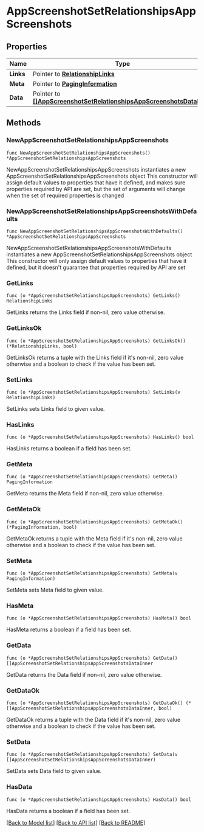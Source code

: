 # AppScreenshotSetRelationshipsAppScreenshots

## Properties

Name | Type | Description | Notes
------------ | ------------- | ------------- | -------------
**Links** | Pointer to [**RelationshipLinks**](RelationshipLinks.md) |  | [optional] 
**Meta** | Pointer to [**PagingInformation**](PagingInformation.md) |  | [optional] 
**Data** | Pointer to [**[]AppScreenshotSetRelationshipsAppScreenshotsDataInner**](AppScreenshotSetRelationshipsAppScreenshotsDataInner.md) |  | [optional] 

## Methods

### NewAppScreenshotSetRelationshipsAppScreenshots

`func NewAppScreenshotSetRelationshipsAppScreenshots() *AppScreenshotSetRelationshipsAppScreenshots`

NewAppScreenshotSetRelationshipsAppScreenshots instantiates a new AppScreenshotSetRelationshipsAppScreenshots object
This constructor will assign default values to properties that have it defined,
and makes sure properties required by API are set, but the set of arguments
will change when the set of required properties is changed

### NewAppScreenshotSetRelationshipsAppScreenshotsWithDefaults

`func NewAppScreenshotSetRelationshipsAppScreenshotsWithDefaults() *AppScreenshotSetRelationshipsAppScreenshots`

NewAppScreenshotSetRelationshipsAppScreenshotsWithDefaults instantiates a new AppScreenshotSetRelationshipsAppScreenshots object
This constructor will only assign default values to properties that have it defined,
but it doesn't guarantee that properties required by API are set

### GetLinks

`func (o *AppScreenshotSetRelationshipsAppScreenshots) GetLinks() RelationshipLinks`

GetLinks returns the Links field if non-nil, zero value otherwise.

### GetLinksOk

`func (o *AppScreenshotSetRelationshipsAppScreenshots) GetLinksOk() (*RelationshipLinks, bool)`

GetLinksOk returns a tuple with the Links field if it's non-nil, zero value otherwise
and a boolean to check if the value has been set.

### SetLinks

`func (o *AppScreenshotSetRelationshipsAppScreenshots) SetLinks(v RelationshipLinks)`

SetLinks sets Links field to given value.

### HasLinks

`func (o *AppScreenshotSetRelationshipsAppScreenshots) HasLinks() bool`

HasLinks returns a boolean if a field has been set.

### GetMeta

`func (o *AppScreenshotSetRelationshipsAppScreenshots) GetMeta() PagingInformation`

GetMeta returns the Meta field if non-nil, zero value otherwise.

### GetMetaOk

`func (o *AppScreenshotSetRelationshipsAppScreenshots) GetMetaOk() (*PagingInformation, bool)`

GetMetaOk returns a tuple with the Meta field if it's non-nil, zero value otherwise
and a boolean to check if the value has been set.

### SetMeta

`func (o *AppScreenshotSetRelationshipsAppScreenshots) SetMeta(v PagingInformation)`

SetMeta sets Meta field to given value.

### HasMeta

`func (o *AppScreenshotSetRelationshipsAppScreenshots) HasMeta() bool`

HasMeta returns a boolean if a field has been set.

### GetData

`func (o *AppScreenshotSetRelationshipsAppScreenshots) GetData() []AppScreenshotSetRelationshipsAppScreenshotsDataInner`

GetData returns the Data field if non-nil, zero value otherwise.

### GetDataOk

`func (o *AppScreenshotSetRelationshipsAppScreenshots) GetDataOk() (*[]AppScreenshotSetRelationshipsAppScreenshotsDataInner, bool)`

GetDataOk returns a tuple with the Data field if it's non-nil, zero value otherwise
and a boolean to check if the value has been set.

### SetData

`func (o *AppScreenshotSetRelationshipsAppScreenshots) SetData(v []AppScreenshotSetRelationshipsAppScreenshotsDataInner)`

SetData sets Data field to given value.

### HasData

`func (o *AppScreenshotSetRelationshipsAppScreenshots) HasData() bool`

HasData returns a boolean if a field has been set.


[[Back to Model list]](../README.md#documentation-for-models) [[Back to API list]](../README.md#documentation-for-api-endpoints) [[Back to README]](../README.md)


